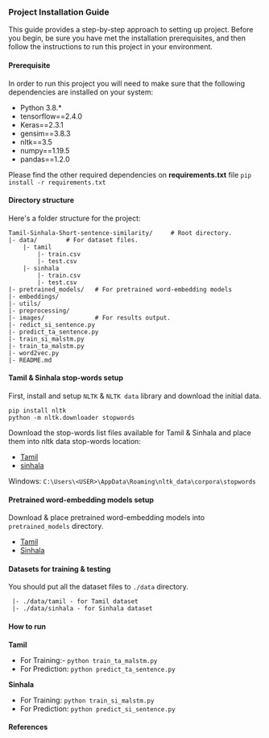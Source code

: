 ### Project Installation Guide
This guide provides a step-by-step approach to setting up project.
Before you begin, be sure you have met the installation prerequisites, and then follow the instructions to run this project in your environment. 

#### Prerequisite

In order to run this project you will need to make sure that the following dependencies are installed on your system:
  - Python 3.8.*
  - tensorflow==2.4.0
  - Keras==2.3.1
  - gensim==3.8.3
  - nltk==3.5
  - numpy==1.19.5
  - pandas==1.2.0

Please find the other required dependencies on **requirements.txt** file
`pip install -r requirements.txt`

#### Directory structure

Here's a folder structure for the project:
```
Tamil-Sinhala-Short-sentence-similarity/     # Root directory.
|- data/        # For dataset files.
	|- tamil
		|- train.csv
		|- test.csv    
	|- sinhala
		|- train.csv
		|- test.csv    
|- pretrained_models/	# For pretrained word-embedding models
|- embeddings/          
|- utils/
|- preprocessing/
|- images/       		# For results output.
|- redict_si_sentence.py
|- predict_ta_sentence.py
|- train_si_malstm.py
|- train_ta_malstm.py
|- word2vec.py
|- README.md
```

#### Tamil & Sinhala stop-words setup
First, install and setup `NLTK` & `NLTK data` library and download the initial data.  
```
pip install nltk
python -m nltk.downloader stopwords
```
Download the stop-words list files available for Tamil & Sinhala  and place them into nltk data stop-words location:
- [Tamil](https://raw.githubusercontent.com/snilaxan/Tamil-Sinhala-short-sentence-similarity-deep-learning/main/stopwords/Tamil-Stopword-list?token=AAZEFDODJXODFAPAQLJRQVTABV67Y)
- [sinhala](https://raw.githubusercontent.com/snilaxan/Tamil-Sinhala-short-sentence-similarity-deep-learning/main/stopwords/Sinhala-Stopword-list?token=AAZEFDN7FOZIA53XHECLX4LABV67Q) 

Windows: `C:\Users\<USER>\AppData\Roaming\nltk_data\corpora\stopwords`

#### Pretrained word-embedding models setup
Download & place pretrained word-embedding models into `pretrained_models` directory.
 - [Tamil](https://dl.fbaipublicfiles.com/fasttext/vectors-crawl/cc.ta.300.vec.gz)
 - [Sinhala](https://dl.fbaipublicfiles.com/fasttext/vectors-crawl/cc.si.300.vec.gz)
 
 #### Datasets for training & testing
 You should put all the dataset files to `./data` directory.
 ```
  |- ./data/tamil - for Tamil dataset
  |- ./data/sinhala - for Sinhala dataset
```

#### How to run
**Tamil**

 - For Training:- `python train_ta_malstm.py`
- For Prediction: `python predict_ta_sentence.py`

**Sinhala**
- For Training: `python train_si_malstm.py`
- For Prediction: `python predict_si_sentence.py`

#### References

